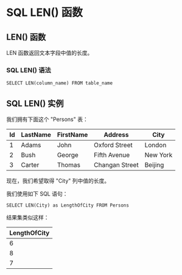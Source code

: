 
# SQL LEN() 函数




## LEN() 函数

LEN 函数返回文本字段中值的长度。

### SQL LEN() 语法

```
SELECT LEN(column_name) FROM table_name
```

## SQL LEN() 实例

我们拥有下面这个 "Persons" 表：

| Id | LastName | FirstName | Address | City |
| --- | --- | --- | --- | --- |
| 1 | Adams | John | Oxford Street | London |
| 2 | Bush | George | Fifth Avenue | New York |
| 3 | Carter | Thomas | Changan Street | Beijing |

现在，我们希望取得 "City" 列中值的长度。

我们使用如下 SQL 语句：

```
SELECT LEN(City) as LengthOfCity FROM Persons
```

结果集类似这样：

| LengthOfCity |
| --- |
| 6 |
| 8 |
| 7 |





